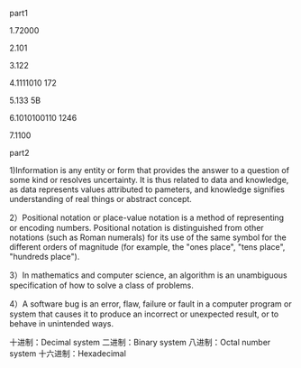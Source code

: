 part1

1.72000

2.101

3.122

4.1111010   172

5.133   5B

6.1010100110   1246

7.1100



part2

1)Information is any entity or form that provides the answer to a question of some kind or 
resolves uncertainty. It is thus related to data and knowledge, as data represents values attributed 
to pameters, and knowledge signifies understanding of real things or abstract concept.

2）Positional notation or place-value notation is a method of representing or encoding numbers. 
Positional notation is distinguished from other notations (such as Roman numerals) for its use of 
the same symbol for the different orders of magnitude (for example, the "ones place", "tens place", 
"hundreds place").

3）In mathematics and computer science, an algorithm is an unambiguous specification of how to 
solve a class of problems.

4）A software bug is an error, flaw, failure or fault in a computer program or system that causes it 
to produce an incorrect or unexpected result, or to behave in unintended ways.

十进制：Decimal system
二进制：Binary system
八进制：Octal number system
十六进制：Hexadecimal
